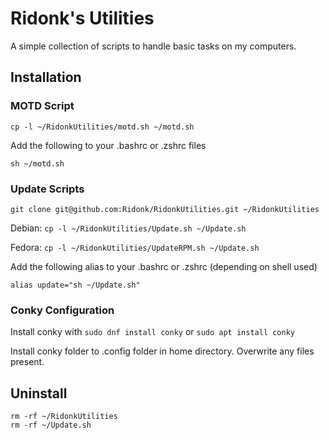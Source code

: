 # Ridonk\'s Utilities

A simple collection of scripts to handle basic tasks on my computers.

## Installation

### MOTD Script

`cp -l ~/RidonkUtilities/motd.sh ~/motd.sh`

Add the following to your .bashrc or .zshrc files

`sh ~/motd.sh`

### Update Scripts
`git clone git@github.com:Ridonk/RidonkUtilities.git ~/RidonkUtilities`

Debian: `cp -l ~/RidonkUtilities/Update.sh ~/Update.sh`

Fedora: `cp -l ~/RidonkUtilities/UpdateRPM.sh ~/Update.sh`

Add the following alias to your .bashrc or .zshrc (depending on shell used)

`alias update="sh ~/Update.sh"`

### Conky Configuration

Install conky with `sudo dnf install conky` or `sudo apt install conky`

Install conky folder to .config folder in home directory. Overwrite any files present.

## Uninstall

```
rm -rf ~/RidonkUtilities
rm -rf ~/Update.sh
```

